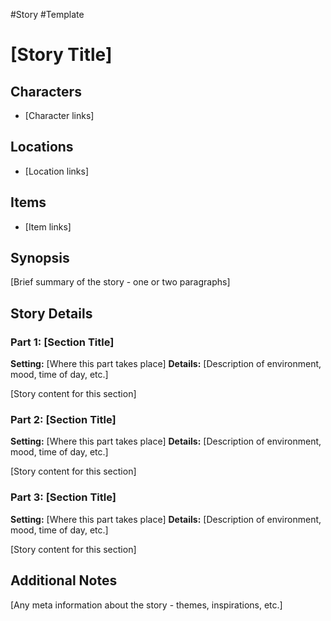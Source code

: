 #Story #Template

# [Story Title]

## Characters
- [Character links]

## Locations
- [Location links]

## Items
- [Item links]

## Synopsis
[Brief summary of the story - one or two paragraphs]

## Story Details
### Part 1: [Section Title]
**Setting:** [Where this part takes place]
**Details:** [Description of environment, mood, time of day, etc.]

[Story content for this section]

### Part 2: [Section Title]
**Setting:** [Where this part takes place]
**Details:** [Description of environment, mood, time of day, etc.]

[Story content for this section]

### Part 3: [Section Title]
**Setting:** [Where this part takes place]
**Details:** [Description of environment, mood, time of day, etc.]

[Story content for this section]

## Additional Notes
[Any meta information about the story - themes, inspirations, etc.]